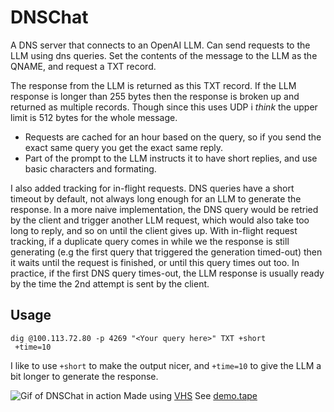 # DNSChat

A DNS server that connects to an OpenAI LLM.
Can send requests to the LLM using dns queries.
Set the contents of the message to the LLM as the QNAME, and request a TXT record.

The response from the LLM is returned as this TXT record. If the LLM response is longer than 255 bytes then the response is broken up and returned as multiple records. Though since this uses UDP i _think_ the upper limit is 512 bytes for the whole message.

- Requests are cached for an hour based on the query, so if you send the exact same query you get the exact same reply.
- Part of the prompt to the LLM instructs it to have short replies, and use basic characters and formating.

I also added tracking for in-flight requests. DNS queries have a short timeout by default, not always long enough for an LLM to generate the response. In a more naive implementation, the DNS query would be retried by the client and trigger another LLM request, which would also take too long to reply, and so on until the client gives up.
With in-flight request tracking, if a duplicate query comes in while we the response is still generating (e.g the first query that triggered the generation timed-out) then it waits until the request is finished, or until this query times out too. In practice, if the first DNS query times-out, the LLM response is usually ready by the time the 2nd attempt is sent by the client.

## Usage
```
dig @100.113.72.80 -p 4269 "<Your query here>" TXT +short
 +time=10
```

I like to use `+short` to make the output nicer, and `+time=10` to give the LLM a bit longer to generate the response.

![Gif of DNSChat in action](demo2.gif)
Made using [VHS](https://github.com/charmbracelet/vhs)
See [demo.tape](demo.tape)